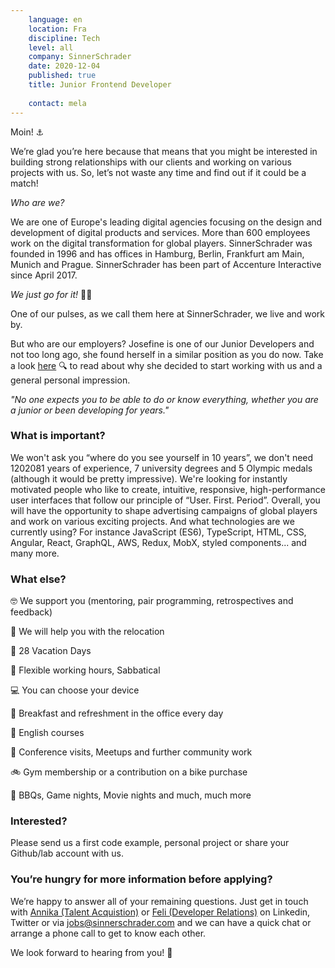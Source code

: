 ```yaml
---
    language: en
    location: Fra
    discipline: Tech
    level: all
    company: SinnerSchrader
    date: 2020-12-04
    published: true
    title: Junior Frontend Developer
    
    contact: mela
---
```


Moin! ⚓️

We’re glad you’re here because that means that you might be interested in building strong relationships with our clients and working on various projects with us. So, let’s not waste any time and find out if it could be a match!

*Who are we?*

We are one of Europe's leading digital agencies focusing on the design and development of digital products and services. More than 600 employees work on the digital transformation for global players. SinnerSchrader was founded in 1996 and has offices in Hamburg, Berlin, Frankfurt am Main, Munich and Prague. SinnerSchrader has been part of Accenture Interactive since April 2017.

*We just go for it!* 🙌🏻

One of our pulses, as we call them here at SinnerSchrader, we live and work by.

But who are our employers? Josefine is one of our Junior Developers and not too long ago, she found herself in a similar position as you do now. Take a look [here](https://dev.to/s2engineers/the-first-step-is-always-the-hardest-first-impressions-of-a-junior-product-engineer-at-sinnerschrader-e3g) 🔍 to read about why she decided to start working with us and a general personal impression.

*"No one expects you to be able to do or know everything, whether you are a junior or been developing for years."*

### What is important?

We won't ask you “where do you see yourself in 10 years”, we don't need 1202081 years of experience, 7 university degrees and 5 Olympic medals (although it would be pretty impressive). We're looking for instantly motivated people who like to create, intuitive, responsive, high-performance user interfaces that follow our principle of “User. First. Period”. Overall, you will have the opportunity to shape advertising campaigns of global players and work on various exciting projects. And what technologies are we currently using? For instance JavaScript (ES6), TypeScript, HTML, CSS, Angular, React, GraphQL, AWS, Redux, MobX, styled components... and many more.

### What else?

🤓 We support you (mentoring, pair programming, retrospectives and feedback)

🧳 We will help you with the relocation

🌴 28 Vacation Days

🏡 Flexible working hours, Sabbatical

💻 You can choose your device

🥐 Breakfast and refreshment in the office every day

💬 English courses

💙 Conference visits, Meetups and further community work

🚲 Gym membership or a contribution on a bike purchase

🍔 BBQs, Game nights, Movie nights and much, much more

### Interested?

Please send us a first code example, personal project or share your Github/lab account with us.

### You’re hungry for more information before applying?

We’re happy to answer all of your remaining questions. Just get in touch with [Annika (Talent Acquistion)](https://www.linkedin.com/in/annika-helmli-a52506189/) or [Feli (Developer Relations)](https://twitter.com/kotzendekrabbe) on Linkedin, Twitter or via <jobs@sinnerschrader.com> and we can have a quick chat or arrange a phone call to get to know each other.

We look forward to hearing from you! 🤗
